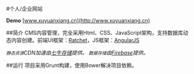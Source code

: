 #个人/企业网站

**Demo** [www.xuyuanxiang.cn](http://www.xuyuanxiang.cn)

##简介
CMS内容管理，完全采用Html、CSS、JavaScript架构，支持数据库动态内容创建。前端UI框架：[Ratchet](http://goratchet.com/)，JS框架：[AngularJS](http://angularjs.org/)

*`静态资源`CDN加速由[七牛存储](http://www.qiniu.com/)提供。
`数据存储`由[Firebase](https://www.firebase.com)提供。*

##运行
项目采用Grunt构建，使用Bower解决项目依赖。


